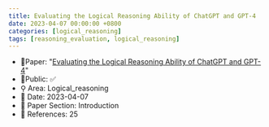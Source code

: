 ```yaml
---
title: Evaluating the Logical Reasoning Ability of ChatGPT and GPT-4
date: 2023-04-07 00:00:00 +0800
categories: [logical_reasoning]
tags: [reasoning_evaluation, logical_reasoning]
---
```


- 📙Paper: "[Evaluating the Logical Reasoning Ability of ChatGPT and GPT-4](https://www.semanticscholar.org/paper/Evaluating-the-Logical-Reasoning-Ability-of-ChatGPT-Liu-Ning/85cc48276c69924d3e92ddb38facb7d92be9a4a6)"
- 🔑Public: ✅
- ⚲ Area: Logical_reasoning
- 📅 Date: 2023-04-07
- 🔎 Paper Section: Introduction
- 📝 References: 25
